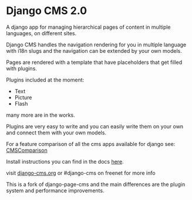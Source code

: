 Django CMS 2.0
==============

A django app for managing hierarchical pages of content in multiple languages, on different sites.

Django CMS handles the navigation rendering for you in multiple language with i18n slugs 
and the navigation can be extended by your own models.

Pages are rendered with a template that have placeholders that get filled with plugins.

Plugins included at the moment:

* Text
* Picture
* Flash

many more are in the works.

Plugins are very easy to write and you can easily write them on your own and connect them with your own models.

For a feature comparison of all the cms apps available for django see: [CMSComparison](http://code.djangoproject.com/wiki/CMSAppsComparison)

Install instructions you can find in the docs [here](http://github.com/digi604/django-cms-2.0/tree/master/cms/docs).

visit [django-cms.org](http://www.django-cms.org/) or #django-cms on freenet for more info

This is a fork of django-page-cms and the main differences are the plugin system and performance improvements.

